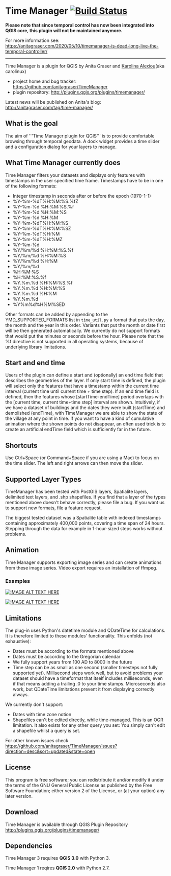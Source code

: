 # Time Manager [![Build Status](https://travis-ci.org/anitagraser/TimeManager.svg?branch=master)](https://travis-ci.org/anitagraser/TimeManager)


**Please note that since temporal control has now been integrated into QGIS core, this plugin will not be maintained anymore.** 

For more information see: https://anitagraser.com/2020/05/10/timemanager-is-dead-long-live-the-temporal-controller/

-----------------------

Time Manager is a plugin for QGIS by Anita Graser and [Karolina Alexiou](https://carolinux.github.io/)(aka carolinux)

* project home and bug tracker: https://github.com/anitagraser/TimeManager
* plugin repository: http://plugins.qgis.org/plugins/timemanager/

Latest news will be published on Anita's blog: http://anitagraser.com/tag/time-manager/

## What is the goal

The aim of '''Time Manager plugin for QGIS''' is to provide comfortable browsing through temporal geodata. A dock widget provides a time slider and a configuration dialog for your layers to manage.

## What Time Manager currently does

Time Manager filters your datasets and displays only features with timestamps in the user specified time frame. Timestamps have to be in one of the following formats:

* Integer timestamp in seconds after or before the epoch (1970-1-1) 
* %Y-%m-%dT%H:%M:%S.%fZ
* %Y-%m-%d %H:%M:%S.%f
* %Y-%m-%d %H:%M:%S
* %Y-%m-%d %H:%M
* %Y-%m-%dT%H:%M:%S
* %Y-%m-%dT%H:%M:%SZ
* %Y-%m-%dT%H:%M
* %Y-%m-%dT%H:%MZ
* %Y-%m-%d
* %Y/%m/%d %H:%M:%S.%f
* %Y/%m/%d %H:%M:%S
* %Y/%m/%d %H:%M
* %Y/%m/%d
* %H:%M:%S
* %H:%M:%S.%f
* %Y.%m.%d %H:%M:%S.%f
* %Y.%m.%d %H:%M:%S
* %Y.%m.%d %H:%M
* %Y.%m.%d
* %Y%m%d%H%M%SED

Other formats can be added by appending to the YMD_SUPPORTED_FORMATS  list in `time_util.py` a format that puts the day, the month and the year in this order. Variants that put the month or date first will be then generated automatically. We currently do not support formats that would put the minutes or seconds before the hour. Please note that the %f directive is not supported in all operating systems, because of underlying library limitations.

## Start and end time

Users of the plugin can define a start and (optionally) an end time field that describes the geometries of the layer. If only start time is defined, the plugin will select only the features that have a timestamp within the current time interval (current time until current time + time step). If an end time field is defined, then the features whose [startTime-endTime] period overlaps with the [current time, current time+time step] interval are shown. Intuitively, if we have a dataset of buildings and the dates they were built (startTime) and demolished (endTime), with TimeManager we are able to show the state of the village at any point in time. If you want to have a kind of cumulative animation where the shown points do not disappear, an often used trick is to create an artificial endTime field which is sufficiently far in the future.

## Shortcuts

Use Ctrl+Space (or Command+Space if you are using a Mac) to focus on the time slider. The left and right arrows can then move the slider.

## Supported Layer Types

TimeManager has been tested with PostGIS layers, Spatialite layers, delimited text layers, and .shp shapefiles. If you find that a layer of the types mentioned above doesn't behave correctly, please file a bug. If you want us to support new formats, file a feature request.

The biggest tested dataset was a Spatialite table with indexed timestamps containing approximately 400,000 points, covering a time span of 24 hours. Stepping through the data for example in 1-hour-sized steps works without problems.

## Animation

Time Manager supports exporting image series and can create animations from these image series. Video export requires an installation of ffmpeg. 

### Examples

[![IMAGE ALT TEXT HERE](http://img.youtube.com/vi/p9MPbvbpu6E/0.jpg)](http://www.youtube.com/watch?v=p9MPbvbpu6E)

[![IMAGE ALT TEXT HERE](http://img.youtube.com/vi/ax_jzqJTjgc/0.jpg)](http://www.youtube.com/watch?v=ax_jzqJTjgc)

## Limitations

The plug-in uses Python's datetime module and QDateTime for calculations. It is therefore limited to these modules' functionality. This enfolds (not exhaustive):

* Dates must be according to the formats mentioned above
* Dates must be according to the Gregorian calendar
* We fully support years from 100 AD to 8000 in the future
* Time step can be as small as one second (smaller timesteps not fully supported yet). Millisecond steps work well, but to avoid problems your dataset should have a timeformat that itself includes milliseconds, even if that means adding a trailing .0 to your time stamps. Microseconds also work, but QDateTime limitations prevent it from displaying correctly always.

We currently don't support:

* Dates with time zone notion
* Shapefiles can't be edited directly, while time-managed. This is an OGR limitation. It also exists for any other query you set: You simply can't edit a shapefile whilst a query is set.

For other known issues check https://github.com/anitagraser/TimeManager/issues?direction=desc&sort=updated&state=open

## License

This program is free software; you can redistribute it and/or modify
it under the terms of the GNU General Public License as published by
the Free Software Foundation; either version 2 of the License, or
(at your option) any later version.

## Download

Time Manager is available through QGIS Plugin Repository http://plugins.qgis.org/plugins/timemanager/

## Dependencies

Time Manager 3 requires **QGIS 3.0** with Python 3.

Time Manager 1 reqires **QGIS 2.0** with Python 2.7.
